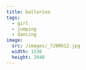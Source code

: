 ```yaml
---
title: ballerina
tags:
  - girl
  - jumping
  - dancing
image:
  src: /images/_7200612.jpg
  width: 1536
  height: 2048
---
```

